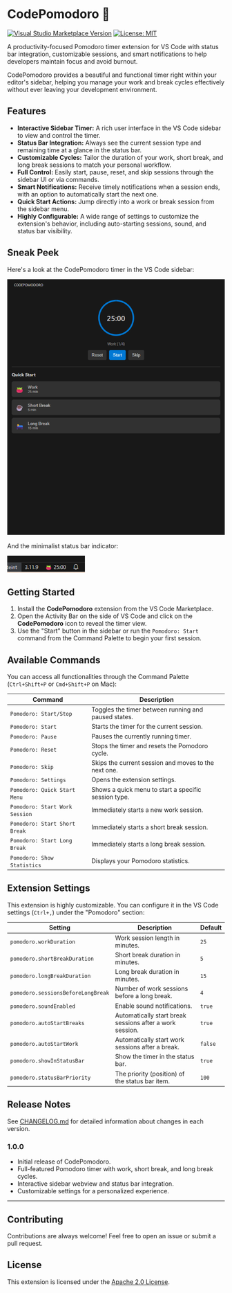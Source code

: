 # CodePomodoro 🍅

[![Visual Studio Marketplace Version](https://img.shields.io/visual-studio-marketplace/v/ParisNeo.codepomodoro.svg?style=flat-square&label=Marketplace)](https://marketplace.visualstudio.com/items?itemName=ParisNeo.codepomodoro)
[![License: MIT](https://img.shields.io/badge/License-MIT-yellow.svg?style=flat-square)](https://opensource.org/licenses/MIT)

A productivity-focused Pomodoro timer extension for VS Code with status bar integration, customizable sessions, and smart notifications to help developers maintain focus and avoid burnout.

CodePomodoro provides a beautiful and functional timer right within your editor's sidebar, helping you manage your work and break cycles effectively without ever leaving your development environment.

## Features

-   **Interactive Sidebar Timer:** A rich user interface in the VS Code sidebar to view and control the timer.
-   **Status Bar Integration:** Always see the current session type and remaining time at a glance in the status bar.
-   **Customizable Cycles:** Tailor the duration of your work, short break, and long break sessions to match your personal workflow.
-   **Full Control:** Easily start, pause, reset, and skip sessions through the sidebar UI or via commands.
-   **Smart Notifications:** Receive timely notifications when a session ends, with an option to automatically start the next one.
-   **Quick Start Actions:** Jump directly into a work or break session from the sidebar menu.
-   **Highly Configurable:** A wide range of settings to customize the extension's behavior, including auto-starting sessions, sound, and status bar visibility.

## Sneak Peek

Here's a look at the CodePomodoro timer in the VS Code sidebar:

![CodePomodoro Sidebar UI](images/sidebar.png) 

And the minimalist status bar indicator:

![CodePomodoro Status Bar](images/status_bar.png)

## Getting Started

1.  Install the **CodePomodoro** extension from the VS Code Marketplace.
2.  Open the Activity Bar on the side of VS Code and click on the **CodePomodoro** icon to reveal the timer view.
3.  Use the "Start" button in the sidebar or run the `Pomodoro: Start` command from the Command Palette to begin your first session.

## Available Commands

You can access all functionalities through the Command Palette (`Ctrl+Shift+P` or `Cmd+Shift+P` on Mac):

| Command                         | Description                                            |
| ------------------------------- | ------------------------------------------------------ |
| `Pomodoro: Start/Stop`          | Toggles the timer between running and paused states.   |
| `Pomodoro: Start`               | Starts the timer for the current session.              |
| `Pomodoro: Pause`               | Pauses the currently running timer.                    |
| `Pomodoro: Reset`               | Stops the timer and resets the Pomodoro cycle.         |
| `Pomodoro: Skip`                | Skips the current session and moves to the next one.   |
| `Pomodoro: Settings`            | Opens the extension settings.                          |
| `Pomodoro: Quick Start Menu`    | Shows a quick menu to start a specific session type.   |
| `Pomodoro: Start Work Session`  | Immediately starts a new work session.                 |
| `Pomodoro: Start Short Break`   | Immediately starts a short break session.              |
| `Pomodoro: Start Long Break`    | Immediately starts a long break session.               |
| `Pomodoro: Show Statistics`     | Displays your Pomodoro statistics.                     |

## Extension Settings

This extension is highly customizable. You can configure it in the VS Code settings (`Ctrl+,`) under the "Pomodoro" section:

| Setting                           | Description                                            | Default |
| --------------------------------- | ------------------------------------------------------ | ------- |
| `pomodoro.workDuration`           | Work session length in minutes.                        | `25`    |
| `pomodoro.shortBreakDuration`     | Short break duration in minutes.                       | `5`     |
| `pomodoro.longBreakDuration`      | Long break duration in minutes.                        | `15`    |
| `pomodoro.sessionsBeforeLongBreak`| Number of work sessions before a long break.           | `4`     |
| `pomodoro.soundEnabled`           | Enable sound notifications.                            | `true`  |
| `pomodoro.autoStartBreaks`        | Automatically start break sessions after a work session. | `true`  |
| `pomodoro.autoStartWork`          | Automatically start work sessions after a break.       | `false` |
| `pomodoro.showInStatusBar`        | Show the timer in the status bar.                      | `true`  |
| `pomodoro.statusBarPriority`      | The priority (position) of the status bar item.        | `100`   |

## Release Notes

See [CHANGELOG.md](CHANGELOG.md) for detailed information about changes in each version.

### 1.0.0

-   Initial release of CodePomodoro.
-   Full-featured Pomodoro timer with work, short break, and long break cycles.
-   Interactive sidebar webview and status bar integration.
-   Customizable settings for a personalized experience.

---

## Contributing

Contributions are always welcome! Feel free to open an issue or submit a pull request.

## License

This extension is licensed under the [Apache 2.0 License](LICENSE).